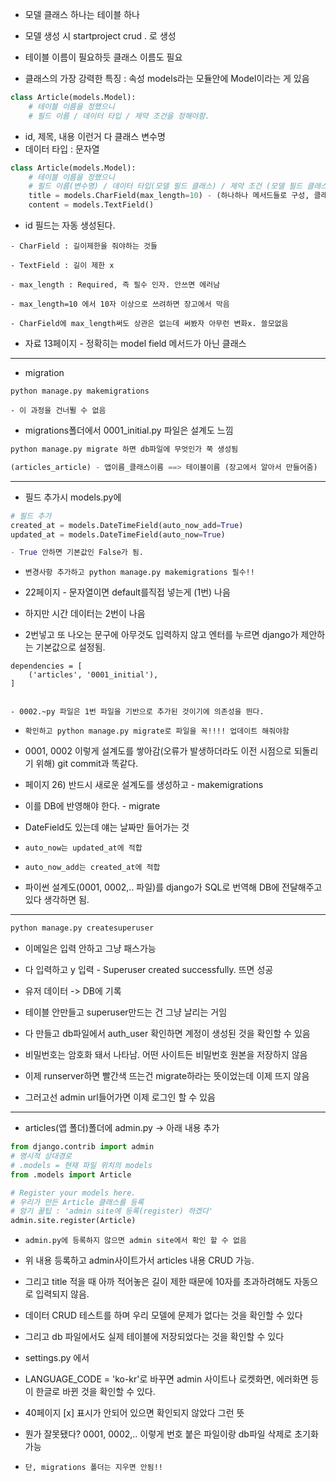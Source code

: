 - 모델 클래스 하나는 테이블 하나

- 모델 생성 시 startproject crud . 로 생성
- 테이블 이름이 필요하듯 클래스 이름도 필요

- 클래스의 가장 강력한 특징 : 속성
models라는 모듈안에 Model이라는 게 있음

```py
class Article(models.Model):
    # 테이블 이름을 정했으니
    # 필드 이름 / 데이터 타입 / 제약 조건을 정해야함.
```

- id, 제목, 내용 이런거 다 클래스 변수명
- 데이터 타입 : 문자열 

```py
class Article(models.Model):
    # 테이블 이름을 정했으니
    # 필드 이름(변수명) / 데이터 타입(모델 필드 클래스) / 제약 조건 (모델 필드 클래스의 키워드 인자)
    title = models.CharField(max_length=10) - (하나하나 메서드들로 구성, 클래스로 호출)
    content = models.TextField()
```

- id 필드는 자동 생성된다.
```
- CharField : 길이제한을 줘야하는 것들

- TextField : 길이 제한 x

- max_length : Required, 즉 필수 인자. 안쓰면 에러남

- max_length=10 에서 10자 이상으로 쓰려하면 장고에서 막음

- CharField에 max_length써도 상관은 없는데 써봤자 아무런 변화x. 쓸모없음
```

- 자료 13페이지 - 정확히는 model field 메서드가 아닌 클래스

--------------------------
- migration

```
python manage.py makemigrations

- 이 과정을 건너뛸 수 없음
```

- migrations폴더에서 0001_initial.py 파일은 설계도 느낌

```py
python manage.py migrate 하면 db파일에 무엇인가 쭉 생성됨

(articles_article) - 앱이름_클래스이름 ==> 테이블이름 (장고에서 알아서 만들어줌)
```
--------------------------
- 필드 추가시 models.py에
```py
# 필드 추가
created_at = models.DateTimeField(auto_now_add=True)
updated_at = models.DateTimeField(auto_now=True)

- True 안하면 기본값인 False가 됨.
```


- `변경사항 추가하고 python manage.py makemigrations 필수!!`

- 22페이지 - 문자열이면 default를직접 넣는게 (1번) 나음
- 하지만 시간 데이터는 2번이 나음
- 2번넣고 또 나오는 문구에 아무것도 입력하지 않고 엔터를 누르면 django가 제안하는 기본값으로 설정됨.

```
dependencies = [
    ('articles', '0001_initial'),
]


- 0002.~py 파일은 1번 파일을 기반으로 추가된 것이기에 의존성을 띈다.
```


- `확인하고 python manage.py migrate로 파일을 꼭!!!! 업데이트 해줘야함`

- 0001, 0002 이렇게 설계도를 쌓아감(오류가 발생하더라도 이전 시점으로 되돌리기 위해)
git commit과 똑같다.

- 페이지 26) 반드시 새로운 설계도를 생성하고 - makemigrations
- 이를 DB에 반영해야 한다. - migrate

- DateField도 있는데 얘는 날짜만 들어가는 것

- `auto_now는 updated_at에 적합`
- `auto_now_add는 created_at에 적합`

- 파이썬 설계도(0001, 0002,.. 파일)를 django가 SQL로 번역해 DB에 전달해주고 있다 생각하면 됨.

---------------------------

```py
python manage.py createsuperuser
```

- 이메일은 입력 안하고 그냥 패스가능
- 다 입력하고 y 입력 - Superuser created successfully. 뜨면 성공

- 유저 데이터 -> DB에 기록

- 테이블 안만들고 superuser만드는 건 그냥 날리는 거임

- 다 만들고 db파일에서 auth_user 확인하면 계정이 생성된 것을 확인할 수 있음
- 비밀번호는 암호화 돼서 나타남. 어떤 사이트든 비밀번호 원본을 저장하지 않음

- 이제 runserver하면 빨간색 뜨는건 migrate하라는 뜻이었는데 이제 뜨지 않음

- 그러고선 admin url들어가면 이제 로그인 할 수 있음
-------

- articles(앱 폴더)폴더에 admin.py -> 아래 내용 추가
```py
from django.contrib import admin
# 명시적 상대경로
# .models = 현재 파일 위치의 models
from .models import Article

# Register your models here.
# 우리가 만든 Article 클래스를 등록
# 암기 꿀팁 : 'admin site에 등록(register) 하겠다'
admin.site.register(Article)
```
- `admin.py에 등록하지 않으면 admin site에서 확인 할 수 없음`

- 위 내용 등록하고 admin사이트가서 articles 내용 CRUD 가능.
- 그리고 title 적을 때 아까 적어놓은 길이 제한 때문에 10자를 초과하려해도 자동으로 입력되지 않음.

- 데이터 CRUD 테스트를 하며 우리 모델에 문제가 없다는 것을 확인할 수 있다
- 그리고 db 파일에서도 실제 테이블에 저장되었다는 것을 확인할 수 있다

- settings.py 에서
- LANGUAGE_CODE = 'ko-kr'로 바꾸면 admin 사이트나 로켓화면, 에러화면 등이 한글로 바뀐 것을 확인할 수 있다.

- 40페이지 [x] 표시가 안되어 있으면 확인되지 않았다 그런 뜻

- 뭔가 잘못됐다? 0001, 0002,.. 이렇게 번호 붙은 파일이랑 db파일 삭제로 초기화 가능
- `단, migrations 폴더는 지우면 안됨!!`



